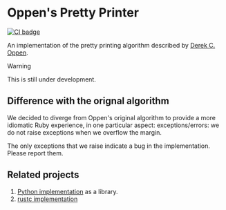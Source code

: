 # Oppen's Pretty Printer
[![CI badge]][CI]
<!-- [![rubygems.org badge]][rubygems.org] -->

[CI badge]: https://github.com/Faveod/oppen-ruby/actions/workflows/ci.yml/badge.svg
[CI]: https://github.com/Faveod/oppen-ruby/actions/workflows/ci.yml

An implementation of the pretty printing algorithm described by
[Derek C. Oppen](https://dl.acm.org/doi/pdf/10.1145/357114.357115).

> [!WARNING]
> This is still under development.

## Difference with the orignal algorithm

We decided to diverge from Oppen's original algorithm to provide a more
idiomatic Ruby experience, in one particular aspect: exceptions/errors: we do
not raise exceptions when we overflow the margin.

The only exceptions that we raise indicate a bug in the implementation. Please
report them.

## Related projects

1. [Python implementation](https://github.com/stevej2608/oppen-pretty-printer)
as a library.
1. [rustc implementation](https://doc.rust-lang.org/nightly/nightly-rustc/rustc_ast_pretty/pp/index.html)